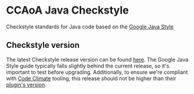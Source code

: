 # CCAoA Java Checkstyle

Checkstyle standards for Java code based on the [Google Java Style](https://google.github.io/styleguide/javaguide.html)

## Checkstyle version

The latest Checkstyle release version can be found [here](https://github.com/checkstyle/checkstyle/releases). The Google Java Style guide typically falls slightly behind the current release, so it's important to test before upgrading. Additionally, to ensure we're compliant with [Code Climate](https://codeclimate.com/) tooling, this release should not be higher than their [plugin's version](https://github.com/codeclimate/codeclimate-checkstyle/blob/master/CHECKSTYLE_VERSION).
